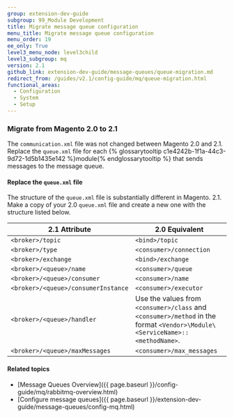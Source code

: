 ```yaml
---
group: extension-dev-guide
subgroup: 99_Module Development
title: Migrate message queue configuration
menu_title: Migrate message queue configuration
menu_order: 19
ee_only: True
level3_menu_node: level3child
level3_subgroup: mq
version: 2.1
github_link: extension-dev-guide/message-queues/queue-migration.md
redirect_from: /guides/v2.1/config-guide/mq/queue-migration.html
functional_areas:
  - Configuration
  - System
  - Setup
---
```


### Migrate from Magento 2.0 to 2.1 ###

The `communication.xml` file was not changed between Magento 2.0 and 2.1. Replace the `queue.xml` file for each {% glossarytooltip c1e4242b-1f1a-44c3-9d72-1d5b1435e142 %}module{% endglossarytooltip %} that sends messages to the message queue.

#### Replace the `queue.xml` file ####

The structure of the `queue.xml` file is substantially different in Magento. 2.1. Make a copy of your 2.0 `queue.xml` file and create a new one with the structure listed below.

| 2.1 Attribute  | 2.0 Equivalent |
| ---------------- | ----------- |
`<broker>/topic` | `<bind>/topic`
`<broker>/type` | `<consumer>/connection`
`<broker>/exchange` | `<bind>/exchange`
`<broker>/<queue>/name` | `<consumer>/queue`
`<broker>/<queue>/consumer` | `<consumer>/name`
`<broker>/<queue>/consumerInstance` | `<consumer>/executor`
`<broker>/<queue>/handler` | Use the values from `<consumer>/class` and `<consumer>/method` in the format `<Vendor>\Module\<ServiceName>::<methodName>`.
`<broker>/<queue>/maxMessages` | `<consumer>/max_messages`

#### Related topics
*	[Message Queues Overview]({{ page.baseurl }}/config-guide/mq/rabbitmq-overview.html)
*	[Configure message queues]({{ page.baseurl }}/extension-dev-guide/message-queues/config-mq.html)

